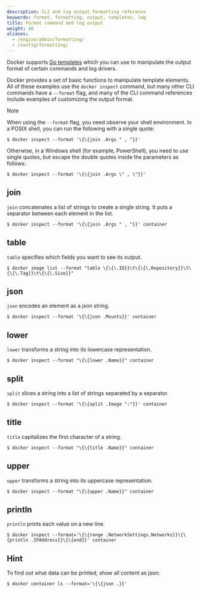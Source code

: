 ```yaml
---
description: CLI and log output formatting reference
keywords: format, formatting, output, templates, log
title: Format command and log output
weight: 40
aliases:
  - /engine/admin/formatting/
  - /config/formatting/
---
```


Docker supports [Go templates](https://golang.org/pkg/text/template/) which you
can use to manipulate the output format of certain commands and log drivers.

Docker provides a set of basic functions to manipulate template elements.
All of these examples use the `docker inspect` command, but many other CLI
commands have a `--format` flag, and many of the CLI command references
include examples of customizing the output format.

> [!NOTE]
>
> When using the `--format` flag, you need observe your shell environment.
> In a POSIX shell, you can run the following with a single quote:
>
> ```console
> $ docker inspect --format '\{\{join .Args " , "}}'
> ```
>
> Otherwise, in a Windows shell (for example, PowerShell), you need to use single quotes, but
> escape the double quotes inside the parameters as follows:
>
> ```console
> $ docker inspect --format '\{\{join .Args \" , \"}}'
> ```
>

## join

`join` concatenates a list of strings to create a single string.
It puts a separator between each element in the list.

```console
$ docker inspect --format '\{\{join .Args " , "}}' container
```

## table

`table` specifies which fields you want to see its output.

```console
$ docker image list --format "table \{\{\.ID}}\t\{\{\.Repository}}\t\{\{\.Tag}}\t\{\{\.Size}}"
```

## json

`json` encodes an element as a json string.

```console
$ docker inspect --format '\{\{json .Mounts}}' container
```

## lower

`lower` transforms a string into its lowercase representation.

```console
$ docker inspect --format "\{\{lower .Name}}" container
```

## split

`split` slices a string into a list of strings separated by a separator.

```console
$ docker inspect --format '\{\{split .Image ":"}}' container
```

## title

`title` capitalizes the first character of a string.

```console
$ docker inspect --format "\{\{title .Name}}" container
```

## upper

`upper` transforms a string into its uppercase representation.

```console
$ docker inspect --format "\{\{upper .Name}}" container
```

## println

`println` prints each value on a new line.

```console
$ docker inspect --format='\{\{range .NetworkSettings.Networks}}\{\{println .IPAddress}}\{\{end}}' container
```

## Hint

To find out what data can be printed, show all content as json:

```console
$ docker container ls --format='\{\{json .}}'
```
